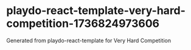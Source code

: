 # playdo-react-template-very-hard-competition-1736824973606
Generated from playdo-react-template for Very Hard Competition
